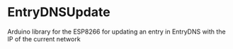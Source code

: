 # EntryDNSUpdate
Arduino library for the ESP8266 for updating an entry in EntryDNS with the IP of the current network
